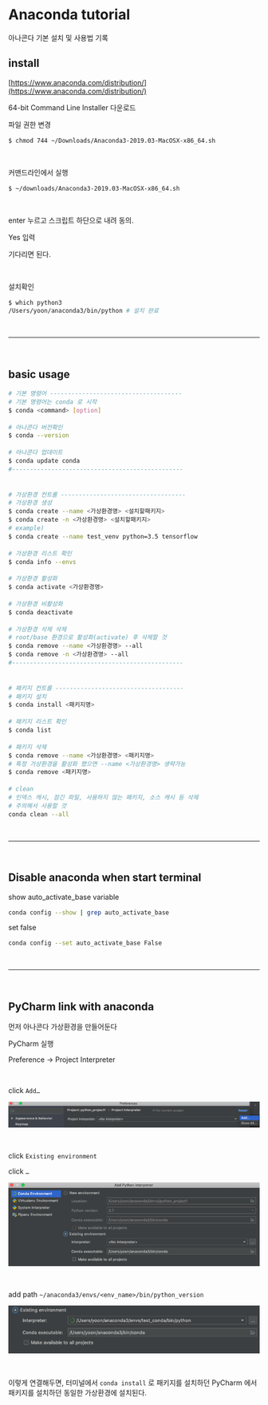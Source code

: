 # Anaconda tutorial



아나콘다 기본 설치 및 사용법 기록



##  install

[https://www.anaconda.com/distribution/](https://www.anaconda.com/distribution/)

64-bit Command Line Installer 다운로드



파일 권한 변경

```bash
$ chmod 744 ~/Downloads/Anaconda3-2019.03-MacOSX-x86_64.sh
```

<br>

커맨드라인에서 실행

```bash
$ ~/downloads/Anaconda3-2019.03-MacOSX-x86_64.sh
```

<br>

enter 누르고 스크립트 하단으로 내려 동의.

Yes 입력

기다리면 된다.

<br>

설치확인

```bash
$ which python3
/Users/yoon/anaconda3/bin/python # 설치 완료
```



<br>

---

<br>

## basic usage

```bash
# 기본 명령어 -------------------------------------
# 기본 명령어는 conda 로 시작
$ conda <command> [option]

# 아나콘다 버전확인
$ conda --version

# 아나콘다 업데이트
$ conda update conda
#------------------------------------------------


# 가상환경 컨트롤 -----------------------------------
# 가상환경 생성
$ conda create --name <가상환경명> <설치할패키지>
$ conda create -n <가상환경명> <설치할패키지>
# example)
$ conda create --name test_venv python=3.5 tensorflow

# 가상환경 리스트 확인
$ conda info --envs

# 가상환경 활성화
$ conda activate <가상환경명>

# 가상환경 비활성화
$ conda deactivate

# 가상환경 삭제 삭제
# root/base 환경으로 활성화(activate) 후 삭제할 것
$ conda remove --name <가상환경명> --all
$ conda remove -n <가상환경명> --all
#------------------------------------------------


# 패키지 컨트롤 ------------------------------------
# 패키지 설치
$ conda install <패키지명>

# 패키지 리스트 확인
$ conda list

# 패키지 삭제
$ conda remove --name <가상환경명> <패키지명>
# 특정 가상환경을 활성화 했으면 --name <가상환경명> 생략가능
$ conda remove <패키지명>

# clean
# 인덱스 캐시, 잠긴 파일, 사용하지 않는 패키지, 소스 캐시 등 삭제
# 주의해서 사용할 것
conda clean --all
```

<br>

---

<br>

## Disable anaconda when start terminal

show auto_activate_base variable

```bash
conda config --show | grep auto_activate_base
```

set false

```bash
conda config --set auto_activate_base False
```

<br>

---

<br>

## PyCharm link with anaconda 

먼저 아나콘다 가상환경을 만들어둔다

PyCharm 실행

Preference -> Project Interpreter

<br>

click `Add…`

![](./images/pycharm_preference1.png)

<br>

click `Existing environment` 

click `…`

![](./images/pycharm_add_interpreter.png)

<br>

add path `~/anaconda3/envs/<env_name>/bin/python_version`

![](./images/pychar_interpreter_path.png)

<br>

이렇게 연결해두면, 터미널에서 `conda install` 로 패키지를 설치하던 PyCharm 에서 패키지를 설치하던 동일한 가상환경에 설치된다.

<br>

<br>